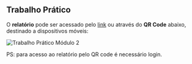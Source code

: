 ## Trabalho Prático

O **relatório** pode ser acessado pelo [link](https://app.powerbi.com/view?r=eyJrIjoiYzE4NGQwMGYtNzNjZi00YTAxLTg2OTktNmQyZmNiNWRjZmQ4IiwidCI6IjdlOTNlMjg2LWIyOWEtNDQ1NC1hNDFhLWU4NDE5ZWM5ZGViNSJ9&pageName=ReportSection) ou através do **QR Code** abaixo, destinado a dispositivos móveis:

![Trabalho Prático Módulo 2](https://user-images.githubusercontent.com/63553829/91726435-9d8aa980-eb76-11ea-834d-c8058ab7f825.jpg)

PS: para acesso ao relatório pelo QR code é necessário login.
